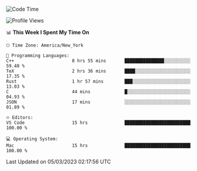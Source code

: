 <!--START_SECTION:waka-->
![Code Time](http://img.shields.io/badge/Code%20Time-196%20hrs%2046%20mins-blue)

![Profile Views](http://img.shields.io/badge/Profile%20Views-3-blue)

📊 **This Week I Spent My Time On** 

```text
🕑︎ Time Zone: America/New_York

💬 Programming Languages: 
C++                      8 hrs 55 mins       ███████████████░░░░░░░░░░   59.40 % 
TeX                      2 hrs 36 mins       ████░░░░░░░░░░░░░░░░░░░░░   17.35 % 
Rust                     1 hr 57 mins        ███░░░░░░░░░░░░░░░░░░░░░░   13.03 % 
C                        44 mins             █░░░░░░░░░░░░░░░░░░░░░░░░   04.93 % 
JSON                     17 mins             ░░░░░░░░░░░░░░░░░░░░░░░░░   01.89 % 

🔥 Editors: 
VS Code                  15 hrs              █████████████████████████   100.00 % 

💻 Operating System: 
Mac                      15 hrs              █████████████████████████   100.00 % 
```


 Last Updated on 05/03/2023 02:17:56 UTC
<!--END_SECTION:waka-->
